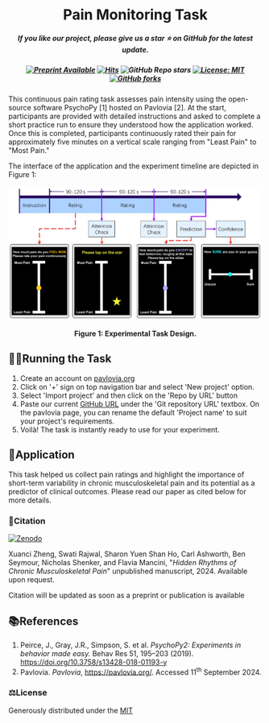 <h1 align="center"> Pain Monitoring Task</a></h1>
<h5 align="center"> If you like our project, please give us a star ⭐ on GitHub for the latest update.</h5>
<h5 align="center">
  
[![Preprint Available](https://img.shields.io/badge/Preprint-online-orange.svg)](https://doi.org)
[![Hits](https://hits.seeyoufarm.com/api/count/incr/badge.svg?url=https%3A%2F%2Fgithub.com%2Fswati-rajwal%2Fpain_monitoring_task&count_bg=%23C83D7B&title_bg=%23555555&icon=&icon_color=%23E7E7E7&title=hits&edge_flat=false)](https://hits.seeyoufarm.com)
![GitHub Repo stars](https://img.shields.io/github/stars/swati-rajwal/pain_monitoring_task)
[![License: MIT](https://img.shields.io/badge/License-MIT-blue.svg)](https://opensource.org/licenses/MIT)
[![GitHub forks](https://img.shields.io/github/forks/swati-rajwal/pain_monitoring_task.svg?style=social&label=Fork)](https://github.com/swati-rajwal/pain_monitoring_task/network/)

</h5>

This continuous pain rating task assesses pain intensity using the open-source software PsychoPy [1] hosted on Pavlovia [2]. At the start, participants are provided with detailed instructions and asked to complete a short practice run to ensure they understood how the application worked. Once this is completed, participants continuously rated their pain for approximately five minutes on a vertical scale ranging from "Least Pain" to "Most Pain."

The interface of the application and the experiment timeline are depicted in Figure 1:
<p align="center">
  <img src="exp_small.jpg" width="651" alt="Experimental Task Design">
</p>
<p align="center"><b>Figure 1: Experimental Task Design.</b></p>

## 🏃‍♂️Running the Task 
1. Create an account on [pavlovia.org](https://gitlab.pavlovia.org/) 
2. Click on '+' sign on top navigation bar and select 'New project' option.
3. Select 'Import project' and then click on the 'Repo by URL' button
4. Paste our current [GitHub URL](https://github.com/swati-rajwal/pain_monitoring_task) under the 'Git repository URL' textbox. On the pavlovia page, you can rename the default 'Project name' to suit your project's requirements.
5. Voilà! The task is instantly ready to use for your experiment.

## 🎯Application
This task helped us collect pain ratings and highlight the importance of short-term variability in chronic musculoskeletal pain and its potential as a predictor of clinical outcomes. Please read our paper as cited below for more details.

### 📑Citation
[![Zenodo](https://img.shields.io/badge/Hosted%20on%20Zenodo-Zenodo.org-blue.svg)](https://www.zenodo.org)

Xuanci Zheng, Swati Rajwal, Sharon Yuen Shan Ho, Carl Ashworth, Ben Seymour, Nicholas Shenker, and Flavia Mancini, "_Hidden Rhythms of Chronic Musculoskeletal Pain_" unpublished manuscript, 2024. Available upon request.

Citation will be updated as soon as a preprint or publication is available

## 📚References

1. Peirce, J., Gray, J.R., Simpson, S. et al. *PsychoPy2: Experiments in behavior made easy.* Behav Res 51, 195–203 (2019). https://doi.org/10.3758/s13428-018-01193-y
2. Pavlovia. *Pavlovia*, https://pavlovia.org/. Accessed 11<sup>th</sup> September 2024.

### ⚖️License
Generously distributed under the [MIT](https://opensource.org/license/MIT)
